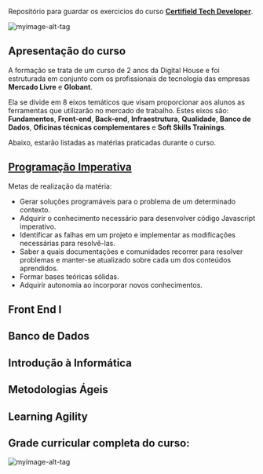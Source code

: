 Repositório para guardar os exercicios do curso **[Certifield Tech Developer](https://www.digitalhouse.com/br/bolsas/certifiedtechdeveloper)**.

![myimage-alt-tag](https://i.ytimg.com/vi/Yu698t4o1A0/maxresdefault.jpg)

## Apresentação do curso

A formação se trata de um curso de 2 anos da Digital House e foi estruturada em conjunto com os profissionais de tecnologia das empresas **Mercado Livre** e **Globant**.

Ela se divide em 8 eixos temáticos que visam proporcionar aos alunos as ferramentas que utilizarão no mercado de trabalho. 
Estes eixos são: **Fundamentos**, **Front-end**, **Back-end**, **Infraestrutura**, **Qualidade**, **Banco de Dados**, **Oficinas técnicas complementares** e **Soft Skills Trainings**.

Abaixo, estarão listadas as matérias praticadas durante o curso.


 ## [Programação Imperativa](https://github.com/PedroMoreiraDev/Certified-Tech-Developer/tree/master/programacao-imperativa)


Metas de realização da matéria:

 - Gerar soluções programáveis para o problema de um determinado contexto.
 - Adquirir o conhecimento necessário para desenvolver código Javascript imperativo.
 - Identificar as falhas em um projeto e implementar as modificações necessárias para resolvê-las.
 - Saber a quais documentações e comunidades recorrer para resolver problemas e manter-se atualizado sobre cada um dos conteúdos aprendidos.
 - Formar bases teóricas sólidas.
 - Adquirir autonomia ao incorporar novos conhecimentos.

 ## Front End I
 
 ## Banco de Dados
 
 ## Introdução à Informática

 ## Metodologias Ágeis

 ## Learning Agility

 
 
 
 
 ## Grade curricular completa do curso:
 
![myimage-alt-tag](https://sun9-23.userapi.com/impg/GIyg84PZehTQI-BCNMMJR-cKtCka_C8mzfcqlw/fMBNpeVDYqg.jpg?size=1280x768&quality=96&sign=859f5fb0c72a9b7cf4fb2246f6ff208f&type=album)
